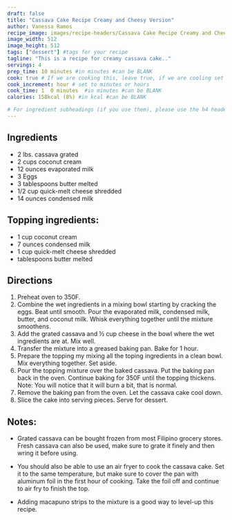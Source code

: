 ```yaml
---
draft: false
title: "Cassava Cake Recipe Creamy and Cheesy Version"
author: Vanessa Ramos
recipe_image: images/recipe-headers/Cassava Cake Recipe Creamy and Cheesy Version.webp #The image for your recipe
image_width: 512
image_height: 512
tags: ["dessert"] #tags for your recipe
tagline: "This is a recipe for creamy cassava cake.."
servings: 4
prep_time: 10 minutes #in minutes #can be BLANK
cook: true # If we are cooking this, leave true, if we are cooling set to false
cook_increment: hour # set to minutes or hours
cook_time: 1  0 minutes  #in minutes #can be BLANK
calories: 158kcal (8%) #in kcal #can be BLANK

# For ingredient subheadings (if you use them), please use the h4 header.  For print view I have those elements targeted
---
```


## Ingredients

- 2 lbs. cassava grated
- 2 cups coconut cream
- 12 ounces evaporated milk
- 3 Eggs
- 3 tablespoons butter melted
- 1/2 cup quick-melt cheese shredded
- 14 ounces condensed milk

## Topping ingredients:
- 1 cup coconut cream
- 7 ounces condensed milk
- 1 cup quick-melt cheese shredded
- tablespoons butter melted 

## Directions

1. Preheat oven to 350F.
2. Combine the wet ingredients in a mixing bowl starting by cracking the eggs. Beat until smooth. Pour the evaporated milk, condensed milk, butter, and coconut milk. Whisk everything together until the mixture smoothens.
3. Add the grated cassava and ½ cup cheese in the bowl where the wet ingredients are at. Mix well.
4. Transfer the mixture into a greased baking pan. Bake for 1 hour.
5. Prepare the topping my mixing all the toping ingredients in a clean bowl. Mix everything together. Set aside.
6. Pour the topping mixture over the baked cassava. Put the baking pan back in the oven. Continue baking for 350F until the topping thickens. Note: You will notice that it will burn a bit, that is normal.
7. Remove the baking pan from the oven. Let the cassava cake cool down.
8. Slice the cake into serving pieces. Serve for dessert.

## Notes:
- Grated cassava can be bought frozen from most Filipino grocery stores. Fresh cassava can also be used, make sure to grate it finely and then wring it before using.

- You should also be able to use an air fryer to cook the cassava cake. Set it to the same temperature, but make sure to cover the pan with aluminum foil in the first hour of cooking. Take the foil off and continue to air fry to finish the top.

- Adding macapuno strips to the mixture is a good way to level-up this recipe.